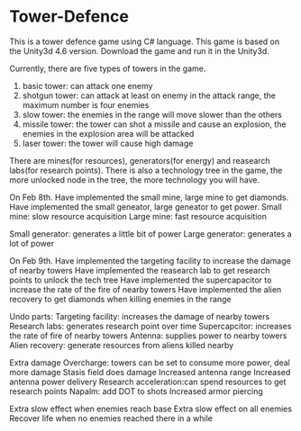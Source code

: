# Tower-Defence
This is a tower defence game using C# language.
 This game is based on the Unity3d 4.6 version.
 Download the game and run it in the Unity3d.

 Currently, there are five types of towers in the game.
 1. basic tower: can attack one enemy
 2. shotgun tower: can attack at least on enemy in the attack range, the maximum number is four enemies
 3. slow tower: the enemies in the range will move slower than the others
 4. missile tower: the tower can shot a missile and cause an explosion, the enemies in the explosion area will be attacked
 5. laser tower: the tower will cause high damage
 
 There are mines(for resources), generators(for energy) and reasearch labs(for research points).
 There is also a technology tree in the game, the more unlocked node in the tree, the more technology you will have.

  On Feb 8th.
 Have implemented the small mine, large mine to get diamonds.
 Have implemented the small geneator, large geneator to get power.
 Small mine: slow resource acquisition
 Large mine: fast resource acquisition
 
 Small generator: generates a little bit of power
 Large generator: generates a lot of power


 On Feb 9th.
 Have implemented the targeting facility to increase the damage of nearby towers
 Have implemented the reasearch lab to get research points to unlock the tech tree
 Have implemented the supercapacitor to increase the rate of the fire of nearby towers
 Have implemented the alien recovery to get diamonds when killing enemies in the range
 
 
 
Undo parts: 
 Targeting facility: increases the damage of nearby towers
 Research labs: generates research point over time
 Supercapcitor: increases the rate of fire of nearby towers
 Antenna: supplies power to nearby towers
 Alien recovery: generate resources from aliens killed nearby
 
 Extra damage
 Overcharge: towers can be set to consume more power, deal more damage
 Stasis field does damage
 Increased antenna range
 Increased antenna power delivery
 Research acceleration:can spend resources to get research points
 Napalm: add DOT to shots
 Increased armor piercing
 
 Extra slow effect when enemies reach base
 Extra slow effect on all enemies
 Recover life when no enemies reached there in a while
 
 
